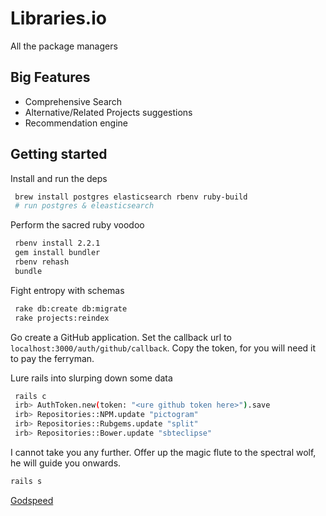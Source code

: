 # Libraries.io

All the package managers

## Big Features

- Comprehensive Search
- Alternative/Related Projects suggestions
- Recommendation engine

## Getting started

Install and run the deps

```sh
 brew install postgres elasticsearch rbenv ruby-build
 # run postgres & eleasticsearch
```

Perform the sacred ruby voodoo

```sh
 rbenv install 2.2.1
 gem install bundler
 rbenv rehash
 bundle
```

Fight entropy with schemas

```sh
 rake db:create db:migrate
 rake projects:reindex
``` 

Go create a GitHub application. Set the callback url to `localhost:3000/auth/github/callback`. Copy the token, for you will need it to pay the ferryman.

Lure rails into slurping down some data

```sh
 rails c
 irb> AuthToken.new(token: "<ure github token here>").save
 irb> Repositories::NPM.update "pictogram"
 irb> Repositories::Rubgems.update "split"
 irb> Repositories::Bower.update "sbteclipse"
```

I cannot take you any further. Offer up the magic flute to the spectral wolf, he will guide you onwards.

```sh
rails s
```

[Godspeed](http://xkcd.com/461/)
